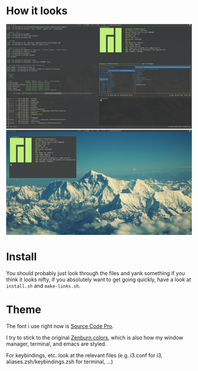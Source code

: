 # How it looks
![Screenshot of my dotfiles in action](screen1.png?raw=true)
![Screenshot of my dotfiles in action](screen2.png?raw=true)

# Install
You should probably just look through the files and yank something if
you think it looks nifty, if you absolutely want to get going quickly,
have a look at `install.sh` and `make-links.sh`.

# Theme
The font i use right now is [Source Code Pro](https://github.com/adobe-fonts/source-code-pro).

I try to stick to the
original [Zenburn colors](http://kippura.org/zenburnpage/), which is
also how my window manager, terminal, and emacs are styled.

For keybindings, etc. look at the relevant files (e.g. i3.conf for i3,
aliases.zsh/keybindings.zsh for terminal, ...)
